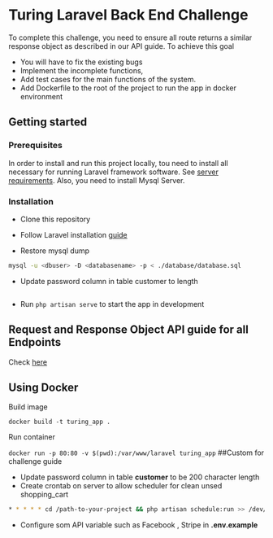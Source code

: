 # Turing Laravel Back End Challenge
To complete this challenge, you need to ensure all route returns a similar response object as described in our API guide.
To achieve this goal
- You will have to fix the existing bugs
- Implement the incomplete functions,
- Add test cases for the main functions of the system.
- Add Dockerfile to the root of the project to run the app in docker environment


## Getting started

### Prerequisites

In order to install and run this project locally, tou need to install all necessary for running Laravel framework software.
See [server requirements](https://laravel.com/docs/5.8/installation#server-requirements). Also, you need to install Mysql Server.



### Installation

* Clone this repository

* Follow Laravel installation [guide](https://laravel.com/docs/5.8/installation#installing-laravel)

* Restore mysql dump 
```sh
mysql -u <dbuser> -D <databasename> -p < ./database/database.sql
```
* Update password column in table customer to length
```sh

```
* Run `php artisan serve` to start the app in development

## Request and Response Object API guide for all Endpoints

Check [here](https://docs.google.com/document/d/1J12z1vPo8S5VEmcHGNejjJBOcqmPrr6RSQNdL58qJyE/edit?usp=sharing)

## Using Docker 
Build image

`docker build -t turing_app .` 

Run container
 
`docker run -p 80:80 -v $(pwd):/var/www/laravel turing_app`
##Custom for  challenge guide
 - Update password column in table **customer** to be 200 character length
 - Create crontab on server to allow scheduler for clean unsed shopping_cart

 ```sh
* * * * * cd /path-to-your-project && php artisan schedule:run >> /dev/null 2>&1
```

- Configure som API variable such as Facebook , Stripe in **.env.example**
